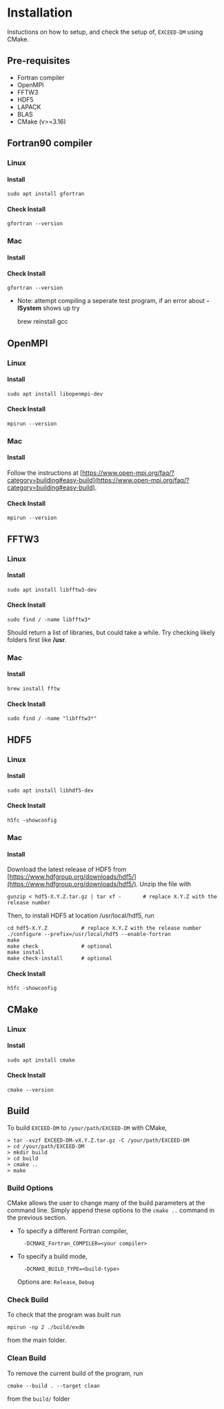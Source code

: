 # Installation

Instuctions on how to setup, and check the setup of, `EXCEED-DM` using CMake. 

## Pre-requisites

- Fortran compiler
- OpenMPI
- FFTW3
- HDF5
- LAPACK
- BLAS
- CMake (v>=3.16)

## Fortran90 compiler

### Linux

#### Install

    sudo apt install gfortran

#### Check Install

    gfortran --version

### Mac

#### Install

#### Check Install

    gfortran --version
    
- Note: attempt compiling a seperate test program, if an error about **-lSystem** shows up try
    
    brew reinstall gcc 

## OpenMPI

### Linux

#### Install

    sudo apt install libopenmpi-dev

#### Check Install

    mpirun --version 

### Mac

#### Install

Follow the instructions at [https://www.open-mpi.org/faq/?category=building#easy-build](https://www.open-mpi.org/faq/?category=building#easy-build).

#### Check Install

    mpirun --version
    
## FFTW3

### Linux

#### Install

    sudo apt install libfftw3-dev

#### Check Install

    sudo find / -name libfftw3*

Should return a list of libraries, but could take a while. Try checking likely folders first like **/usr**.

### Mac

#### Install

    brew install fftw

#### Check Install

    sudo find / -name "libfftw3*"

## HDF5

### Linux

#### Install 

    sudo apt install libhdf5-dev

#### Check Install

    h5fc -showconfig

### Mac

#### Install

Download the latest release of HDF5 from [https://www.hdfgroup.org/downloads/hdf5/](https://www.hdfgroup.org/downloads/hdf5/). Unzip the file with 

    gunzip < hdf5-X.Y.Z.tar.gz | tar xf -       # replace X.Y.Z with the release number 

Then, to install HDF5 at location /usr/local/hdf5, run

    cd hdf5-X.Y.Z           # replace X.Y.Z with the release number
    ./configure --prefix=/usr/local/hdf5 --enable-fortran
    make
    make check              # optional
    make install 
    make check-install      # optional

#### Check Install

    h5fc -showconfig
    
## CMake

### Linux

#### Install

    sudo apt install cmake

#### Check Install

    cmake --version

## Build

To build `EXCEED-DM` to `/your/path/EXCEED-DM` with CMake,

    > tar -xvzf EXCEED-DM-vX.Y.Z.tar.gz -C /your/path/EXCEED-DM
    > cd /your/path/EXCEED-DM
    > mkdir build
    > cd build
    > cmake ..
    > make

### Build Options

CMake allows the user to change many of the build parameters at the command line. Simply append these options to the `cmake ..` command in the previous section.

- To specify a different Fortran compiler,

        -DCMAKE_Fortran_COMPILER=<your compiler>

- To specify a build mode, 

        -DCMAKE_BUILD_TYPE=<build-type>

    Options are: `Release`, `Debug`

### Check Build

To check that the program was built run
    
    mpirun -np 2 ./build/exdm

from the main folder.

### Clean Build

To remove the current build of the program, run

    cmake --build . --target clean

from the `build/` folder
